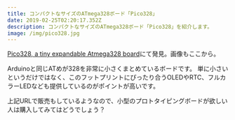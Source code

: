 ```yaml
---
title: コンパクトなサイズのATmega328ボード「Pico328」
date: 2019-02-25T02:20:17.352Z
description: コンパクトなサイズのATmega328ボード「Pico328」を紹介します。
image: /img/pico328.jpg
---
```

[Pico328, a tiny expandable Atmega328 board](https://www.tindie.com/products/PhoenixCNC/pico328-a-tiny-expandable-atmega328-board/)にて発見。画像もここから。

Arduinoと同じATめが328を非常に小さくまとめているボードです。
単に小さいというだけではなく、このフットプリントにぴったり合うOLEDやRTC、フルカラーLEDなども提供しているのがポイントが高いです。

上記URLで販売もしているようなので、小型のプロトタイピングボードが欲しい人は購入してみてはどうでしょう？
